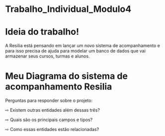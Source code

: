 # Trabalho_Individual_Modulo4
# Ideia do trabalho!
A Resilia está pensando em lançar um novo sistema de
acompanhamento e para isso precisa de ajuda para modelar um
banco de dados que vai armazenar seus cursos, turmas e alunos.

# Meu Diagrama do sistema de acompanhamento Resilia
  

Perguntas para responder sobre o projeto:


⇨ Existem outras entidades além dessas três?

⇨ Quais são os principais campos e tipos?

⇨ Como essas entidades estão relacionadas?
